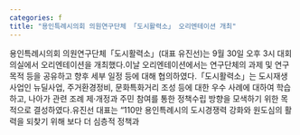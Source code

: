 ```yaml
---
categories: f
title: "용인특례시의회 의원연구단체 「도시활력소」 오리엔테이션 개최"
---
```

용인특례시의회 의원연구단체「도시활력소」(대표 유진선)는 9월 30일 오후 3시 대회의실에서 오리엔테이션을 개최했다.이날 오리엔테이션에서는 연구단체의 과제 및 연구목적 등을 공유하고 향후 세부 일정 등에 대해 협의하였다.「도시활력소」는 도시재생사업인 뉴딜사업, 주거환경정비, 문화특화거리 조성 등에 대한 우수 사례에 대하여 학습하고, 나아가 관련 조례 제·개정과 주민 참여를 통한 정책수립 방향을 모색하기 위한 목적으로 결성하였다.유진선 대표는 “110만 용인특례시의 도시경쟁력 강화와 원도심의 활력을 되찾기 위해 보다 더 심층적 정책과